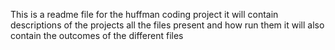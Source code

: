 This is a readme file for the huffman coding project
it will contain descriptions of the projects
all the files present and how run them
it will also contain the outcomes of the different files
